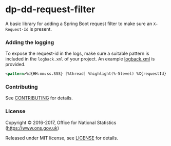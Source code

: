 dp-dd-request-filter
================

A basic library for adding a Spring Boot request filter to make sure an `X-Request-Id` is present.

### Adding the logging

To expose the request-id in the logs, make sure a suitable pattern is included 
in the `logback.xml` of your project. An example [logback.xml](example/logback.xml) is provided.

```xml
<pattern>%d{HH:mm:ss.SSS} [%thread] %highlight(%-5level) %X{requestId} %logger{36} - %msg%n</pattern>

```
### Contributing

See [CONTRIBUTING](CONTRIBUTING.md) for details.

### License

Copyright © 2016-2017, Office for National Statistics (https://www.ons.gov.uk)

Released under MIT license, see [LICENSE](LICENSE.md) for details.
